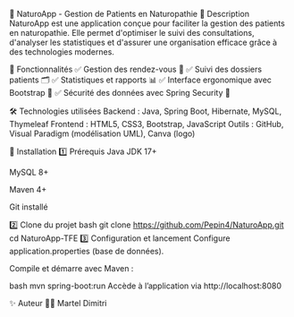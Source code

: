 🏥 NaturoApp - Gestion de Patients en Naturopathie
📌 Description
NaturoApp est une application conçue pour faciliter la gestion des patients en naturopathie. Elle permet d'optimiser le suivi des consultations, d'analyser les statistiques et d'assurer une organisation efficace grâce à des technologies modernes.

🚀 Fonctionnalités
✅ Gestion des rendez-vous 📅 ✅ Suivi des dossiers patients 🗂️ ✅ Statistiques et rapports 📊 ✅ Interface ergonomique avec Bootstrap 🎨 ✅ Sécurité des données avec Spring Security 🔐

🛠️ Technologies utilisées
Backend : Java, Spring Boot, Hibernate, MySQL, Thymeleaf Frontend : HTML5, CSS3, Bootstrap, JavaScript Outils : GitHub, Visual Paradigm (modélisation UML), Canva (logo)

🔧 Installation
1️⃣ Prérequis
Java JDK 17+

MySQL 8+

Maven 4+

Git installé

2️⃣ Clone du projet
bash
git clone https://github.com/Pepin4/NaturoApp.git
cd NaturoApp-TFE
3️⃣ Configuration et lancement
Configure application.properties (base de données).

Compile et démarre avec Maven :

bash
mvn spring-boot:run
Accède à l’application via http://localhost:8080

✨ Auteur
👨‍💻 Martel Dimitri
